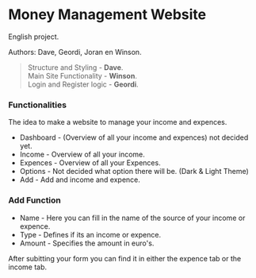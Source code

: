 # Money Management Website
English project.

Authors: Dave, Geordi, Joran en Winson.

>   Structure and Styling   - **Dave**.  
>   Main Site Functionality  - **Winson**.  
>   Login and Register logic - **Geordi**.  


### Functionalities

The idea to make a website to manage your income and expences.

+ Dashboard - (Overview of all your income and expences) not decided yet.
+ Income - Overview of all your income.
+ Expences - Overview of all your Expences.
+ Options - Not decided what option there will be. (Dark & Light Theme)
+ Add - Add and income and expence.

### Add Function

+ Name - Here you can fill in the name of the source of your income or expence.
+ Type - Defines if its an income or expence.
+ Amount - Specifies the amount in euro's.

After subitting your form you can find it in either the expence tab or the income tab.


